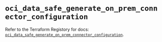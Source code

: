 # `oci_data_safe_generate_on_prem_connector_configuration`

Refer to the Terraform Registory for docs: [`oci_data_safe_generate_on_prem_connector_configuration`](https://registry.terraform.io/providers/oracle/oci/6.18.0/docs/resources/data_safe_generate_on_prem_connector_configuration).
